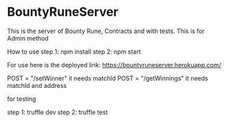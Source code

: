 # BountyRuneServer
This is the server of Bounty Rune, Contracts and with tests. This is for Admin method 

How to use
step 1: npm install
step 2: npm start

For use here is the deployed link: https://bountyruneserver.herokuapp.com/

POST = "/setWinner" it needs matchId
POST = "/getWinnings" it needs matchId and address

for testing

step 1: truffle dev
step 2: truffle test
